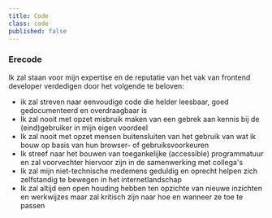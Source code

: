 ```yaml
---
title: Code
class: code
published: false
---
```


<!-- http://localhost/annekesinnema/grav/nl/about/code -->

### Erecode

Ik zal staan voor mijn expertise en de reputatie van het vak van frontend developer verdedigen door het volgende te beloven:

- ik zal streven naar eenvoudige code die helder leesbaar, goed gedocumenteerd en overdraagbaar is
- Ik zal nooit met opzet misbruik maken van een gebrek aan kennis bij de (eind)gebruiker in mijn eigen voordeel
- Ik zal nooit met opzet mensen buitensluiten van het gebruik van wat ik bouw op basis van hun browser- of gebruiksvoorkeuren
- Ik streef naar het bouwen van toegankelijke (accessible) programmatuur en zal voorvechter hiervoor zijn in de samenwerking met collega's
- Ik zal mijn niet-technische medemens geduldig en oprecht helpen zich zelfstandig te bewegen in het internetlandschap
- Ik zal altijd een open houding hebben ten opzichte van nieuwe inzichten en werkwijzes maar zal kritisch zijn naar hoe en wanneer ze toe te passen